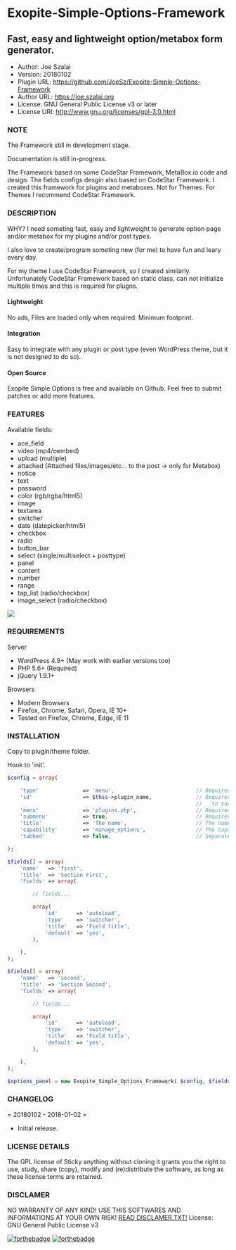 # Exopite-Simple-Options-Framework

## Fast, easy and lightweight option/metabox form generator.

- Author: Joe Szalai
- Version: 20180102
- Plugin URL: https://github.com/JoeSz/Exopite-Simple-Options-Framework
- Author URL: https://joe.szalai.org
- License: GNU General Public License v3 or later
- License URI: http://www.gnu.org/licenses/gpl-3.0.html

### NOTE

The Framework still in development stage.

Documentation is still in-progress.

The Framework based on some CodeStar Framework, MetaBox.io code and design. The fields configs desgin also based on CodeStar Framework.
I created this framework for plugins and metaboxes. Not for Themes. For Themes I recommend CodeStar Framework.

### DESCRIPTION

WHY?
I need someting fast, easy and lightweight to generate option page and/or metabox for my plugins and/or post types.

I also love to create/program someting new (for me) to have fun and leary every day.

For my theme I use CodeStar Framework, so I created similarly. Unfortunately CodeStar Framework based on static class, can not initialize multiple times and this is required for plugns.

#### Lightweight

No ads, Files are loaded only when required. Minimum footprint.

#### Integration

Easy to integrate with any plugin or post type (even WordPress theme, but it is not designed to do so).

#### Open Source

Exopite Simple Options is free and available on Github. Feel free to submit patches or add more features.

### FEATURES

Available fields:
- ace_field
- video (mp4/oembed)
- upload (multiple)
- attached (Attached files/images/etc... to the post -> only for Metabox)
- notice
- text
- password
- color (rgb/rgba/html5)
- image
- textarea
- switcher
- date (datepicker/html5)
- checkbox
- radio
- button_bar
- select (single/multiselect + posttype)
- panel
- content
- number
- range
- tap_list (radio/checkbox)
- image_select (radio/checkbox)

![](assets/screenshot-1.png)

### REQUIREMENTS

Server

* WordPress 4.9+ (May work with earlier versions too)
* PHP 5.6+ (Required)
* jQuery 1.9.1+

Browsers

* Modern Browsers
* Firefox, Chrome, Safari, Opera, IE 10+
* Tested on Firefox, Chrome, Edge, IE 11

### INSTALLATION

Copy to plugin/theme folder.

Hook to 'init'.

```php
$config = array(

    'type'              => 'menu',                          // Required, menu or metabox
    'id'                => $this->plugin_name,              // Required, meta box id, unique per page,
                                                            //   to save: get_option( id )
    'menu'              => 'plugins.php',                   // Required, sub page to your options page
    'submenu'           => true,                            // Required for submenu
    'title'             => 'The name',                      // The name of this page
    'capability'        => 'manage_options',                // The capability needed to view the page
    'tabbed'            => false,                           // Separate sections to tabs

);

$fields[] = array(
    'name'   => 'first',
    'title'  => 'Section First',
    'fields' => array(

        // fields...

        array(
            'id'      => 'autoload',
            'type'    => 'switcher',
            'title'   => 'Field title',
            'default' => 'yes',
        ),

    ),
);

$fields[] = array(
    'name'   => 'second',
    'title'  => 'Section Second',
    'fields' => array(

        // fields...

        array(
            'id'      => 'autoload',
            'type'    => 'switcher',
            'title'   => 'Field title',
            'default' => 'yes',
        ),

    ),
);

$options_panel = new Exopite_Simple_Options_Framework( $config, $fields );
```
### CHANGELOG

= 20180102 - 2018-01-02 =
* Initial release.

### LICENSE DETAILS

The GPL license of Sticky anything without cloning it grants you the right to use, study, share (copy), modify and (re)distribute the software, as long as these license terms are retained.

### DISCLAMER

NO WARRANTY OF ANY KIND! USE THIS SOFTWARES AND INFORMATIONS AT YOUR OWN RISK!
[READ DISCLAMER.TXT!](https://joe.szalai.org/disclaimer/)
License: GNU General Public License v3

[![forthebadge](http://forthebadge.com/images/badges/built-by-developers.svg)](http://forthebadge.com) [![forthebadge](http://forthebadge.com/images/badges/for-you.svg)](http://forthebadge.com)
